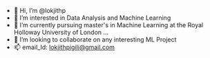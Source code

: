 - 👋 Hi, I’m @lokjithp
- 👀 I’m interested in Data Analysis and Machine Learning
- 🌱 I’m currently pursuing master's in Machine Learning at the Royal Holloway University of London ...
- 💞️ I’m looking to collaborate on any interesting ML Project
- 📫 email_Id: lokjithpigili@gmail.com

<!---
lokjithp/lokjithp is a ✨ special ✨ repository because its `README.md` (this file) appears on your GitHub profile.
You can click the Preview link to take a look at your changes.
--->
